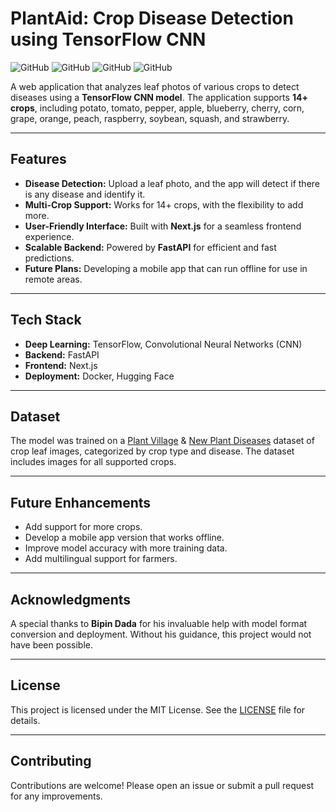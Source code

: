 # PlantAid: Crop Disease Detection using TensorFlow CNN

![GitHub](https://img.shields.io/badge/Language-Python-blue)
![GitHub](https://img.shields.io/badge/Framework-TensorFlow-orange)
![GitHub](https://img.shields.io/badge/Backend-FastAPI-green)
![GitHub](https://img.shields.io/badge/Frontend-Next.js-purple)

A web application that analyzes leaf photos of various crops to detect diseases using a **TensorFlow CNN model**. The application supports **14+ crops**, including potato, tomato, pepper, apple, blueberry, cherry, corn, grape, orange, peach, raspberry, soybean, squash, and strawberry.

---

## Features

- **Disease Detection:** Upload a leaf photo, and the app will detect if there is any disease and identify it.
- **Multi-Crop Support:** Works for 14+ crops, with the flexibility to add more.
- **User-Friendly Interface:** Built with **Next.js** for a seamless frontend experience.
- **Scalable Backend:** Powered by **FastAPI** for efficient and fast predictions.
- **Future Plans:** Developing a mobile app that can run offline for use in remote areas.

---

## Tech Stack

- **Deep Learning:** TensorFlow, Convolutional Neural Networks (CNN)
- **Backend:** FastAPI
- **Frontend:** Next.js
- **Deployment:** Docker, Hugging Face

---

## Dataset

The model was trained on a [Plant Village](https://www.kaggle.com/datasets/arjuntejaswi/plant-village) & [New Plant Diseases](https://www.kaggle.com/datasets/vipoooool/new-plant-diseases-dataset) dataset of crop leaf images, categorized by crop type and disease. The dataset includes images for all supported crops.

---

## Future Enhancements

- Add support for more crops.
- Develop a mobile app version that works offline.
- Improve model accuracy with more training data.
- Add multilingual support for farmers.

---

## Acknowledgments

A special thanks to **Bipin Dada** for his invaluable help with model format conversion and deployment. Without his guidance, this project would not have been possible.

---

## License

This project is licensed under the MIT License. See the [LICENSE](LICENSE) file for details.

---

## Contributing

Contributions are welcome! Please open an issue or submit a pull request for any improvements.
